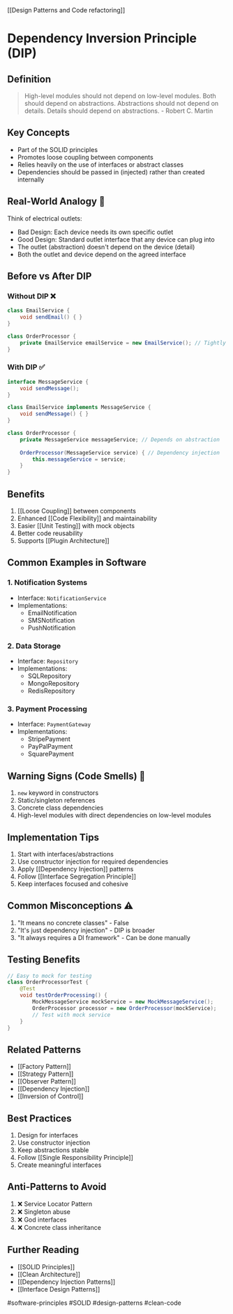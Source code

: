 [[Design Patterns and Code refactoring]]
# Dependency Inversion Principle (DIP)

## Definition
> High-level modules should not depend on low-level modules. Both should depend on abstractions. Abstractions should not depend on details. Details should depend on abstractions.
\- Robert C. Martin

## Key Concepts
- Part of the SOLID principles
- Promotes loose coupling between components
- Relies heavily on the use of interfaces or abstract classes
- Dependencies should be passed in (injected) rather than created internally

## Real-World Analogy 🔌
Think of electrical outlets:
- Bad Design: Each device needs its own specific outlet
- Good Design: Standard outlet interface that any device can plug into
- The outlet (abstraction) doesn't depend on the device (detail)
- Both the outlet and device depend on the agreed interface

## Before vs After DIP

### Without DIP ❌
```java
class EmailService {
    void sendEmail() { }
}

class OrderProcessor {
    private EmailService emailService = new EmailService(); // Tightly coupled!
}
```

### With DIP ✅
```java
interface MessageService {
    void sendMessage();
}

class EmailService implements MessageService {
    void sendMessage() { }
}

class OrderProcessor {
    private MessageService messageService; // Depends on abstraction
    
    OrderProcessor(MessageService service) { // Dependency injection
        this.messageService = service;
    }
}
```

## Benefits
1. [[Loose Coupling]] between components
2. Enhanced [[Code Flexibility]] and maintainability
3. Easier [[Unit Testing]] with mock objects
4. Better code reusability
5. Supports [[Plugin Architecture]]

## Common Examples in Software

### 1. Notification Systems
- Interface: `NotificationService`
- Implementations:
  - EmailNotification
  - SMSNotification
  - PushNotification

### 2. Data Storage
- Interface: `Repository`
- Implementations:
  - SQLRepository
  - MongoRepository
  - RedisRepository

### 3. Payment Processing
- Interface: `PaymentGateway`
- Implementations:
  - StripePayment
  - PayPalPayment
  - SquarePayment

## Warning Signs (Code Smells) 🚩
1. `new` keyword in constructors
2. Static/singleton references
3. Concrete class dependencies
4. High-level modules with direct dependencies on low-level modules

## Implementation Tips
1. Start with interfaces/abstractions
2. Use constructor injection for required dependencies
3. Apply [[Dependency Injection]] patterns
4. Follow [[Interface Segregation Principle]]
5. Keep interfaces focused and cohesive

## Common Misconceptions ⚠️
1. "It means no concrete classes" - False
2. "It's just dependency injection" - DIP is broader
3. "It always requires a DI framework" - Can be done manually

## Testing Benefits
```java
// Easy to mock for testing
class OrderProcessorTest {
    @Test
    void testOrderProcessing() {
        MockMessageService mockService = new MockMessageService();
        OrderProcessor processor = new OrderProcessor(mockService);
        // Test with mock service
    }
}
```

## Related Patterns
- [[Factory Pattern]]
- [[Strategy Pattern]]
- [[Observer Pattern]]
- [[Dependency Injection]]
- [[Inversion of Control]]

## Best Practices
1. Design for interfaces
2. Use constructor injection
3. Keep abstractions stable
4. Follow [[Single Responsibility Principle]]
5. Create meaningful interfaces

## Anti-Patterns to Avoid
1. ❌ Service Locator Pattern
2. ❌ Singleton abuse
3. ❌ God interfaces
4. ❌ Concrete class inheritance

## Further Reading
- [[SOLID Principles]]
- [[Clean Architecture]]
- [[Dependency Injection Patterns]]
- [[Interface Design Patterns]]

#software-principles #SOLID #design-patterns #clean-code
